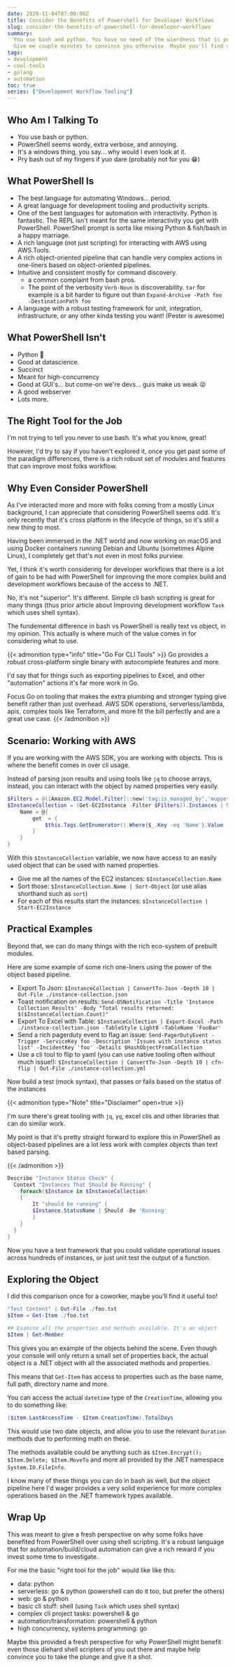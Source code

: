 ```yaml
---
date: 2020-11-04T07:00:00Z
title: Consider the Benefits of Powershell for Developer Workflows
slug: consider-the-benefits-of-powershell-for-developer-workflows
summary:
  You use bash and python. You have no need of the wierdness that is powershell.
  Give me couple minutes to convince you otherwise. Maybe you'll find something useful :-)
tags:
- development
- cool-tools
- golang
- automation
toc: true
series: ["Development Workflow Tooling"]
---
```


## Who Am I Talking To

- You use bash or python.
- PowerShell seems wordy, extra verbose, and annoying.
- It's a windows thing, you say... why would I even look at it.
- Pry bash out of my fingers if yuo dare (probably not for you 😁)

## What PowerShell Is

- The best language for automating Windows... period.
- A great language for development tooling and productivity scripts.
- One of the best languages for automation with interactivity.
Python is fantastic. The REPL isn't meant for the same interactivity you get with PowerShell.
PowerShell prompt is sorta like mixing Python & fish/bash in a happy marriage.
- A rich language (not just scripting) for interacting with AWS using AWS.Tools.
- A rich object-oriented pipeline that can handle very complex actions in one-liners based on object-oriented pipelines.
- Intuitive and consistent mostly for command discovery.
    - a common complaint from bash pros.
    - The point of the verbosity `Verb-Noun` is discoverability. `tar` for example is a bit harder to figure out than `Expand-Archive -Path foo -DestinationPath foo`
- A language with a robust testing framework for unit, integration, infrastructure, or any other kinda testing you want! (Pester is awesome)

## What PowerShell Isn't

- Python 🤣
- Good at datascience.
- Succinct
- Meant for high-concurrency
- Good at GUI's... but come-on we're devs... guis make us weak 😜
- A good webserver
- Lots more.

## The Right Tool for the Job

I'm not trying to tell you never to use bash.
It's what you know, great!

However, I'd try to say if you haven't explored it, once you get past some of the paradigm differences, there is a rich robust set of modules and features that can improve most folks workflow.

## Why Even Consider PowerShell

As I've interacted more and more with folks coming from a mostly Linux background, I can appreciate that considering PowerShell seems odd.
It's only recently that it's cross platform in the lifecycle of things, so it's still a new thing to most.

Having been immersed in the .NET world and now working on macOS and using Docker containers running Debian and Ubuntu (sometimes Alpine Linux), I completely get that's not even in most folks purview.

Yet, I think it's worth considering for developer workflows that there is a lot of gain to be had with PowerShell for improving the more complex build and development workflows because of the access to .NET.

No, it's not "superior". It's different.
Simple cli bash scripting is great for many things (thus prior article about Improving development workflow `Task` which uses shell syntax).

The fundemental difference in bash vs PowerShell is really text vs object, in my opinion.
This actually is where much of the value comes in for considering what to use.

{{< admonition type="info" title="Go For CLI Tools" >}}
Go provides a robust cross-platform single binary with autocomplete features and more.

I'd say that for things such as exporting pipelines to Excel, and other "automation" actions it's far more work in Go.

Focus Go on tooling that makes the extra plumbing and stronger typing give benefit rather than just overhead.
AWS SDK operations, serverless/lambda, apis, complex tools like Terraform, and more fit the bill perfectly and are a great use case.
{{< /admonition >}}

## Scenario: Working with AWS

If you are working with the AWS SDK, you are working with objects.
This is where the benefit comes in over cli usage.

Instead of parsing json results and using tools like `jq` to choose arrays, instead, you can interact with the object by named properties very easily.

```powershell
$Filters = @([Amazon.EC2.Model.Filter]::new('tag:is_managed_by','muppets')
$InstanceCollection = (Get-EC2Instance -Filter $Filters)).Instances | Select-PSFObject InstanceId, PublicIpAddress,PrivateIpAddress,Tags,'State.Code as StateCode', 'State.Name as StateName'  -ScriptProperty @{
    Name = @{
        get  = {
            $this.Tags.GetEnumerator().Where{$_.Key -eq 'Name'}.Value
        }
    }
}
```

With this `$InstanceCollection` variable, we now have access to an easily used object that can be used with named properties.

- Give me all the names of the EC2 instances: `$InstanceCollection.Name`
- Sort those: `$InstanceCollection.Name | Sort-Object` (or use alias shorthand such as `sort`)
- For each of this results start the instances: `$InstanceCollection | Start-EC2Instance`

## Practical Examples

Beyond that, we can do many things with the rich eco-system of prebuilt modules.

Here are some example of some rich one-liners using the power of the object based pipeline.

- Export To Json: `$InstanceCollection | ConvertTo-Json -Depth 10 | Out-File ./instance-collection.json`
- Toast notification on results: `Send-OSNotification -Title 'Instance Collection Results' -Body "Total results returned: $($InstanceCollection.Count)"`
- Export To Excel with Table:  `$InstanceCollection | Export-Excel -Path ./instance-collection.json -TableStyle Light8 -TableName 'FooBar'`
- Send a rich pagerduty event to flag an issue: `Send-PagerDutyEvent -Trigger -ServiceKey foo -Description 'Issues with instance status list' -IncidentKey 'foo' -Details $HashObjectFromCollection`
- Use a cli tool to flip to yaml (you can use native tooling often without much issue!): `$InstanceCollection | ConvertTo-Json -Depth 10 | cfn-flip | Out-File ./instance-collection.yml`

Now build a test (mock syntax), that passes or fails based on the status of the instances

{{< admonition type="Note" title="Disclaimer" open=true >}}

I'm sure there's great tooling with `jq`, `yq`, excel clis and other libraries that can do similar work.

My point is that it's pretty straight forward to explore this in PowerShell as object-based pipelines are a lot less work with complex objects than text based parsing.

{{< /admonition >}}

```powershell
Describe "Instance Status Check" {
  Context "Instances That Should Be Running" {
    foreach($Instance in $InstanceCollection)
    {
        It "should be running" {
        $Instance.StatusName | Should -Be 'Running'
        }
    }
  }
}
```

Now you have a test framework that you could validate operational issues across hundreds of instances, or just unit test the output of a function.

## Exploring the Object

I did this comparison once for a coworker, maybe you'll find it useful too!

```powershell
"Test Content" | Out-File ./foo.txt
$Item = Get-Item ./foo.txt

## Examine all the properties and methods available. It's an object
$Item | Get-Member
```

This gives you an example of the objects behind the scene.
Even though your console will only return a small set of properties back, the actual object is a .NET object with all the associated methods and properties.

This means that `Get-Item` has access to properties such as the base name, full path, directory name and more.

You can access the actual `datetime` type of the `CreationTime`, allowing you to do something like:

```powershell
($item.LastAccessTime - $Item.CreationTime).TotalDays
```

This would use two date objects, and allow you to use the relevant `Duration` methods due to performing math on these.

The methods available could be anything such as `$Item.Encrypt(); $Item.Delete; $Item.MoveTo` and more all provided by the .NET namespace `System.IO.FileInfo`.

I know many of these things you can do in bash as well, but the object pipeline here I'd wager provides a very solid experience for more complex operations based on the .NET framework types available.

## Wrap Up

This was meant to give a fresh perspective on why some folks have benefited from PowerShell over using shell scripting.
It's a robust language that for automation/build/cloud automation can give a rich reward if you invest some time to investigate.

For me the basic "right tool for the job" would like like this:

- data: python
- serverless: go & python (powershell can do it too, but prefer the others)
- web: go & python
- basic cli stuff: shell (using `Task` which uses shell syntax)
- complex cli project tasks: powershell & go
- automation/transformation: powershell & python
- high concurrency, systems programming: go

Maybe this provided a fresh perspective for why PowerShell might benefit even those diehard shell scripters of you out there and maybe help convince you to take the plunge and give it a shot.

